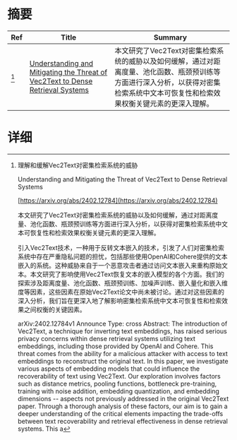 # 摘要

| Ref | Title | Summary |
| --- | --- | --- |
| [^1] | [Understanding and Mitigating the Threat of Vec2Text to Dense Retrieval Systems](https://arxiv.org/abs/2402.12784) | 本文研究了Vec2Text对密集检索系统的威胁以及如何缓解，通过对距离度量、池化函数、瓶颈预训练等方面进行深入分析，以获得对密集检索系统中文本可恢复性和检索效果权衡关键元素的更深入理解。 |

# 详细

[^1]: 理解和缓解Vec2Text对密集检索系统的威胁

    Understanding and Mitigating the Threat of Vec2Text to Dense Retrieval Systems

    [https://arxiv.org/abs/2402.12784](https://arxiv.org/abs/2402.12784)

    本文研究了Vec2Text对密集检索系统的威胁以及如何缓解，通过对距离度量、池化函数、瓶颈预训练等方面进行深入分析，以获得对密集检索系统中文本可恢复性和检索效果权衡关键元素的更深入理解。

    

    引入Vec2Text技术，一种用于反转文本嵌入的技术，引发了人们对密集检索系统中存在严重隐私问题的担忧，包括那些使用OpenAI和Cohere提供的文本嵌入的系统。这种威胁来自于一个恶意攻击者通过访问文本嵌入来重构原始文本。本文研究了影响使用Vec2Text恢复文本的嵌入模型的各个方面。我们的探索涉及距离度量、池化函数、瓶颈预训练、加噪声训练、嵌入量化和嵌入维度等因素，这些因素在原始Vec2Text论文中尚未被讨论。通过对这些因素的深入分析，我们旨在更深入地了解影响密集检索系统中文本可恢复性和检索效果之间权衡的关键因素。

    arXiv:2402.12784v1 Announce Type: cross  Abstract: The introduction of Vec2Text, a technique for inverting text embeddings, has raised serious privacy concerns within dense retrieval systems utilizing text embeddings, including those provided by OpenAI and Cohere. This threat comes from the ability for a malicious attacker with access to text embeddings to reconstruct the original text.   In this paper, we investigate various aspects of embedding models that could influence the recoverability of text using Vec2Text. Our exploration involves factors such as distance metrics, pooling functions, bottleneck pre-training, training with noise addition, embedding quantization, and embedding dimensions -- aspects not previously addressed in the original Vec2Text paper. Through a thorough analysis of these factors, our aim is to gain a deeper understanding of the critical elements impacting the trade-offs between text recoverability and retrieval effectiveness in dense retrieval systems. This a
    

